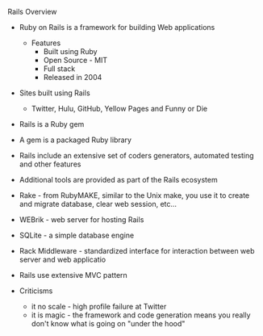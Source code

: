 Rails Overview

- Ruby on Rails is a framework for building Web applications
  - Features
    - Built using Ruby
    - Open Source - MIT
    - Full stack
    - Released in 2004

- Sites built using Rails
  - Twitter, Hulu, GitHub, Yellow Pages and Funny or Die

- Rails is a Ruby gem
- A gem is a packaged Ruby library
- Rails include an extensive set of coders generators, automated testing and
other features
- Additional tools are provided as part of the Rails ecosystem
 - Rake - from RubyMAKE, similar to the Unix make, you use it to create and
          migrate database, clear web session, etc...
 - WEBrik - web server for hosting Rails
 - SQLite - a simple database engine
 - Rack Middleware - standardized interface for interaction between web server
                    and web applicatio

- Rails use extensive MVC pattern

- Criticisms
  - it no scale - high profile failure at Twitter
  - it is magic - the framework and code generation means you really don't know
  what is going on "under the hood"
